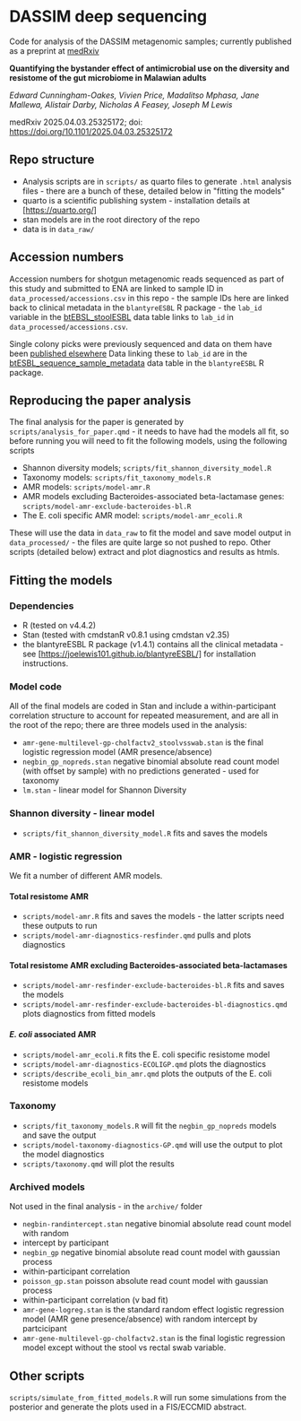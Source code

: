# DASSIM deep sequencing

Code for analysis of the DASSIM metagenomic samples; currently published as a
preprint at
[medRxiv](https://www.medrxiv.org/content/10.1101/2025.04.03.25325172v1)

**Quantifying the bystander effect of antimicrobial use on the diversity and
resistome of the gut microbiome in Malawian adults**

*Edward Cunningham-Oakes, Vivien Price, Madalitso Mphasa, Jane Mallewa, Alistair
Darby, Nicholas A Feasey, Joseph M Lewis*

medRxiv 2025.04.03.25325172; doi: https://doi.org/10.1101/2025.04.03.25325172

## Repo structure

- Analysis scripts are in `scripts/` as quarto files to generate `.html`
analysis files - there are a bunch of these, detailed below in "fitting
the models"
- quarto is a scientific publishing system - installation details at
[https://quarto.org/]
- stan models are in the root directory of the repo
- data is in `data_raw/` 

## Accession numbers

Accession numbers for shotgun metagenomic reads sequenced as part of this study
and submitted to ENA are linked to sample ID in `data_processed/accessions.csv`
in this repo - the sample IDs here are linked back to clinical metadata in the
`blantyreESBL` R package - the `lab_id` variable in the
[btEBSL_stoolESBL](https://joelewis101.github.io/blantyreESBL/reference/btESBL_stoolESBL.html)
data table links to `lab_id` in `data_processed/accessions.csv`.

Single colony picks were previously sequenced and data on them have been [published elsewhere](https://joelewis101.github.io/blantyreESBL/index.html) 
Data linking these to `lab_id` are in the
[btESBL_sequence_sample_metadata](https://joelewis101.github.io/blantyreESBL/reference/btESBL_sequence_sample_metadata.html) data table in the `blantyreESBL` R package.

## Reproducing the paper analysis

The final analysis for the paper is generated by
`scripts/analysis_for_paper.qmd` - it needs to have had the models all fit, so
before running you will need to fit the following models, using the following
scripts

- Shannon diversity models; `scripts/fit_shannon_diversity_model.R`
- Taxonomy models: `scripts/fit_taxonomy_models.R`
- AMR models: `scripts/model-amr.R`  
- AMR models excluding Bacteroides-associated beta-lactamase genes:
`scripts/model-amr-exclude-bacteroides-bl.R` 
- The E. coli specific AMR model: `scripts/model-amr_ecoli.R`

These will use the data in `data_raw` to fit the model and save model output in
`data_processed/` - the files are quite large so not pushed to repo. Other
scripts (detailed below) extract and plot diagnostics and results as htmls.

## Fitting the models

### Dependencies

- R (tested on v4.4.2)
- Stan (tested with cmdstanR v0.8.1 using cmdstan v2.35)
- the blantyreESBL R package (v1.4.1) contains all the clinical metadata - see
[https://joelewis101.github.io/blantyreESBL/] for installation instructions.

### Model code

All of the final models are coded in Stan and include a within-participant
correlation structure to account for repeated measurement, and are all in the
root of the repo; there are three models used in the analysis:

- `amr-gene-multilevel-gp-cholfactv2_stoolvsswab.stan` is the final logistic regression
model (AMR presence/absence)
- `negbin_gp_nopreds.stan` negative binomial absolute read count model (with offset
by sample) with no predictions generated - used for taxonomy
- `lm.stan` - linear model for Shannon Diversity

### Shannon diversity - linear model

- `scripts/fit_shannon_diversity_model.R` fits and saves the models 

### AMR - logistic regression

We fit a number of different AMR models.

#### Total resistome AMR

- `scripts/model-amr.R` fits and saves the models - the latter scripts need these
outputs to run 
- `scripts/model-amr-diagnostics-resfinder.qmd` pulls and plots diagnostics

#### Total resistome AMR excluding Bacteroides-associated beta-lactamases

- `scripts/model-amr-resfinder-exclude-bacteroides-bl.R` fits and saves the models
- `scripts/model-amr-resfinder-exclude-bacteroides-bl-diagnostics.qmd` plots diagnostics from
fitted models

#### *E. coli* associated AMR

- `scripts/model-amr_ecoli.R` fits the E. coli specific resistome model
- `scripts/model-amr-diagnostics-ECOLIGP.qmd` plots the diagnostics
- `scripts/describe_ecoli_bin_amr.qmd` plots the outputs of the E. coli resistome models

### Taxonomy

- `scripts/fit_taxonomy_models.R` will fit the `negbin_gp_nopreds` models and save the output
- `scripts/model-taxonomy-diagnostics-GP.qmd` will use the output to plot the model
diagnostics
- `scripts/taxonomy.qmd` will plot the results

### Archived models

Not used in the final analysis - in the `archive/` folder

- `negbin-randintercept.stan` negative binomial absolute read count model with random
- intercept by participant
- `negbin_gp` negative binomial absolute read count model with gaussian process
- within-participant correlation 
- `poisson_gp.stan` poisson absolute read count model with gaussian process
- within-participant correlation (v bad fit)
- `amr-gene-logreg.stan` is the standard random effect logistic regression
model (AMR gene presence/absence) with random intercept by partcicipant
- `amr-gene-multilevel-gp-cholfactv2.stan` is the final logistic regression
model except without the stool vs rectal swab variable.


## Other scripts

`scripts/simulate_from_fitted_models.R` will run some simulations from the posterior and
generate the plots used in a FIS/ECCMID abstract.
